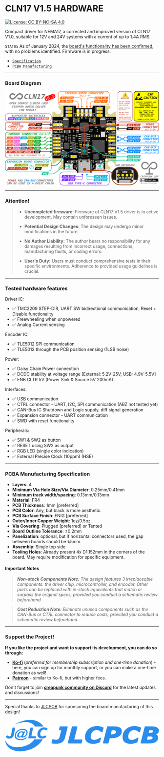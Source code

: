 #  CLN17 V1.5 HARDWARE

[![License: CC BY-NC-SA 4.0](https://img.shields.io/badge/License-CC_BY--NC--SA_4.0-lightgrey.svg)](/license.md)

Compact driver for NEMA17, a corrected and improved version of CLN17 V1.0, suitable for 12V and 24V systems with a current of up to 1.4A RMS.

`STATUS` As of January 2024, the [board's functionality has been confirmed](#tested-hardware-features), with no problems identified. Firmware is in progress.

- [`Specification`](/wiki/CLN17/V1.5/specification.md)
- [`PCBA Manufacturing`](#pcba-manufacturing-specification)

------

### Board Diagram

![](./CLN17-V1.5-BOARD-DIAGRAM.PNG)

------

### Attention!

> - **Uncompleted firmware:** Firmware of CLN17 V1.5 driver is in active development. May contain unforeseen issues.
>
> - **Potential Design Changes:** The design may undergo minor modifications in the future.
>
> - **No Author Liability:** The author bears no responsibility for any damages resulting from incorrect usage, connections, manufacturing faults, or coding errors.
>
> - **User's Duty:** Users must conduct comprehensive tests in their specific environments. Adherence to provided usage guidelines is crucial.

------

### Tested hardware features

Driver IC:

- ✅ TMC2209 STEP-DIR, UART SW bidirectional communication, Reset + Disable functionality
- ✅ Freewheeling when unpowered
- ✅ Analog Current sensing

Encoder IC:

- ✅ TLE5012 SPI communication
- ✅ TLE5012 through the PCB position sensing (1LSB noise)

Power:

- ✅ Daisy Chain Power connection
- ✅ DCDC stability at voltage range [External: 5.2V-25V, USB: 4.9V-5.5V]
- ✅ ENB CLTR 5V (Power Sink & Source 5V 200mA)

Interfaces:

- ✅ USB communication
- ✅ CTRL connector - UART, I2C, SPI communication (ABZ not tested yet)
- ✅ CAN-Bus IC Shutdown and Logic supply, diff signal generation
- ✅ Expansion connector - UART communication
- ✅ SWD with reset functionality

Peripherals:

- ✅ SW1 & SW2 as button
- ✅ RESET using SW2 as output
- ✅ RGB LED (single color indication)
- ✅ External Precise Clock (10ppm) (HSE)

------

### PCBA Manufacturing Specification

- **Layers**: 4
- **Minimum Via Hole Size/Via Diameter**: 0.25mm/0.41mm
- **Minimum track width/spacing**: 0.13mm/0.13mm
- **Material**: FR4
- **PCB Thickness**: 1mm [preferred]
- **PCB Color**: Any, but black is more aesthetic.
- **PCB Surface Finish**: ENIG [preferred]
- **Outer/Inner Copper Weight**: 1oz/0.5oz
- **Via Covering**: Plugged [preferred] or Tented
- **Board Outline Tolerance**: ±0.2mm
- **Panelization**: optional, but if horizontal connectors used, the gap between boards should be ≥5mm.
- **Assembly**: Single top side
- **Tooling Holes**: Already present 4x D1.152mm in the corners of the board. May require modification for specific equipment.

#### Important Notes

> ***Non-stock Components Note:** The design features 3 irreplaceable components: the driver chip, microcontroller, and encoder. Other parts can be replaced with in-stock equivalents that match or surpass the original specs, provided you conduct a schematic review beforehand.*

> ***Cost Reduction Note:** Eliminate unused components such as the CAN-Bus or CTRL connector to reduce costs, provided you conduct a schematic review beforehand.*

------

### Support the Project!

**If you like the project and want to support its development, you can do so through:**

- **[Ko-fi](https://ko-fi.com/creapunk)** (*preferred for membership subscription and one-time donation*) - here, you can sign up for monthly support, or you can make a one-time donation as well!
- **[Patreon](http://patreon.com/creapunk)** - similar to Ko-fi, but with higher fees.

Don't forget to join **[creapunk community on Discord](https://discord.gg/4uFSsffhMt)** for the latest updates and discussions!

------

Special thanks to [JLCPCB](https://jlcpcb.com/?from=creapunk) for sponsoring the board manufacturing of this design!

[![img](/wiki/assets/sponsors/JLCPCB.png)](https://jlcpcb.com/?from=creapunk)
